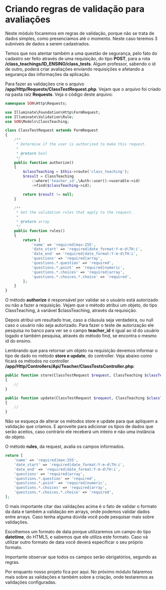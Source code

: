 # Criando regras de validação para avaliações

Neste módulo focaremos em regras de validação, porque não se trata de dados simples, como presenciamos até o momento. Neste caso teremos 3 subníveis de dados a serem cadastrados.

Temos que nos atentar também a uma questão de segurança, pelo fato do cadastro ser feito através de uma requisição, do tipo **POST**, para a rota **/class_teachings/ID_ENSINO/class_tests**. Algum professor, sabendo o id de outro, poderá criar avaliações enviando requisições e afetando a segurança das informações da aplicação.

Para fazer as validações crie o arquivo **/app/Http/Requests/ClassTestRequest.php**. Vejam que o arquivo foi criado na pasta raiz **Requests**. Veja o código deste arquivo:

```php
namespace SON\Http\Requests;

use Illuminate\Foundation\Http\FormRequest;
use Illuminate\Validation\Rule;
use SON\Models\ClassTeaching;

class ClassTestRequest extends FormRequest
{
    /**
     * Determine if the user is authorized to make this request.
     *
     * @return bool
     */
    public function authorize()
    {
        $classTeaching = $this->route('class_teaching');
        $result = ClassTeaching
            ::where('teacher_id',\Auth::user()->userable->id)
            ->find($classTeaching->id);

        return $result != null;
    }

    /**
     * Get the validation rules that apply to the request.
     *
     * @return array
     */
    public function rules()
    {
        return [
            'name' => 'required|max:255',
            'date_start' => 'required|date_format:Y-m-d\TH:i',
            'date_end' => 'required|date_format:Y-m-d\TH:i',
            'questions' => 'required|array',
            'questions.*.question' => 'required',
            'questions.*.point' => 'required|numeric',
            'questions.*.choices' => 'required|array',
            'questions.*.choices.*.choice' => 'required',
        ];
    }
}
```

O método **authorize** é responsável por validar se o usuário está autorizado ou não a fazer a requisição. Vejam que o método atribui um objeto, do tipo ClassTeaching, à variável $classTeaching, através da requisição.

Depois atribui um resultado true, caso a cláusula seja verdadeira, ou null caso o usuário não seja autorizado. Para fazer o teste de autorização ele pesquisa no banco para ver se o campo **teacher_id** é igual ao id do usuário logado e também pesquisa, através do método find, se encontra o mesmo id do ensino.

Lembrando que para retornar um objeto na requisição devemos informar o tipo de dado no método **store e update**, do controller. Veja abaixo como ficará os métodos no controller **/app/Http/Controllers/Api/Teacher/ClassTestsController.php**:

```php
public function store(ClassTestRequest $request, ClassTeaching $classTeaching)
{
    //
}

public function update(ClassTestRequest $request, ClassTeaching $classTeaching)
{
    //
}
```

Não se esqueça de alterar os métodos store e update para que apliquem a validação que criamos. E aproveite para adicionar os tipos de dados que serão aceitos, caso contrário ele receberá um inteiro e não uma instância do objeto.

O método **rules**, da request, avalia os campos informados.

```php
return [
    'name' => 'required|max:255',
    'date_start' => 'required|date_format:Y-m-d\TH:i',
    'date_end' => 'required|date_format:Y-m-d\TH:i',
    'questions' => 'required|array',
    'questions.*.question' => 'required',
    'questions.*.point' => 'required|numeric',
    'questions.*.choices' => 'required|array',
    'questions.*.choices.*.choice' => 'required',
];
```

O mais importante citar das validações acima é o fato de validar o formato da data e também a validação em arrays, onde podemos validar dados entre arrays. Caso tenha alguma dúvida você pode pesquisar mais sobre validações.

Escolhemos um formato de data porque utilizaremos um campo do tipo **datetime**, do HTML5, e sabemos que ele utiliza este formato. Caso vá utilizar outro formato de data você deverá especificar o seu próprio formato.

Importante observar que todos os campos serão obrigatórios, segundo as regras.

Por enquanto nosso projeto fica por aqui. No próximo módulo falaremos mais sobre as validações e também sobre a criação, onde testaremos as validações configuradas.